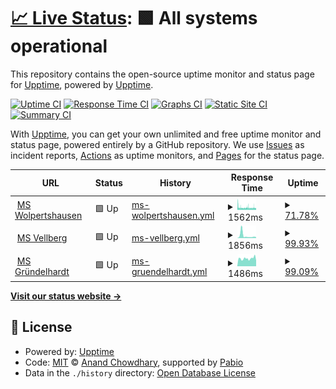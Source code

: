 # [📈 Live Status](https://upptime.github.io/upptime): <!--live status--> **🟩 All systems operational**

This repository contains the open-source uptime monitor and status page for [Upptime](https://upptime.js.org), powered by [Upptime](https://github.com/upptime/upptime).

[![Uptime CI](https://github.com/i-Buildings/setzer-uptime/workflows/Uptime%20CI/badge.svg)](https://github.com/i-Buildings/setzer-uptime/actions?query=workflow%3A%22Uptime+CI%22)
[![Response Time CI](https://github.com/i-Buildings/setzer-uptime/workflows/Response%20Time%20CI/badge.svg)](https://github.com/i-Buildings/setzer-uptime/actions?query=workflow%3A%22Response+Time+CI%22)
[![Graphs CI](https://github.com/i-Buildings/setzer-uptime/workflows/Graphs%20CI/badge.svg)](https://github.com/i-Buildings/setzer-uptime/actions?query=workflow%3A%22Graphs+CI%22)
[![Static Site CI](https://github.com/i-Buildings/setzer-uptime/workflows/Static%20Site%20CI/badge.svg)](https://github.com/i-Buildings/setzer-uptime/actions?query=workflow%3A%22Static+Site+CI%22)
[![Summary CI](https://github.com/i-Buildings/setzer-uptime/workflows/Summary%20CI/badge.svg)](https://github.com/i-Buildings/setzer-uptime/actions?query=workflow%3A%22Summary+CI%22)

With [Upptime](https://upptime.js.org), you can get your own unlimited and free uptime monitor and status page, powered entirely by a GitHub repository. We use [Issues](https://github.com/upptime/upptime/issues) as incident reports, [Actions](https://github.com/i-Buildings/setzer-uptime/actions) as uptime monitors, and [Pages](https://upptime.github.io/upptime) for the status page.

<!--start: status pages-->
<!-- This summary is generated by Upptime (https://github.com/upptime/upptime) -->
<!-- Do not edit this manually, your changes will be overwritten -->
<!-- prettier-ignore -->
| URL | Status | History | Response Time | Uptime |
| --- | ------ | ------- | ------------- | ------ |
| <img alt="" src="https://icons.duckduckgo.com/ip3/dns.loxonecloud.com.ico" height="13"> [MS Wolpertshausen](https://dns.loxonecloud.com/504F94D06D2C) | 🟩 Up | [ms-wolpertshausen.yml](https://github.com/i-Buildings/setzer-uptime/commits/HEAD/history/ms-wolpertshausen.yml) | <details><summary><img alt="Response time graph" src="./graphs/ms-wolpertshausen/response-time-week.png" height="20"> 1562ms</summary><br><a href="https://i-Buildings.github.io/setzer-uptime/history/ms-wolpertshausen"><img alt="Response time 1851" src="https://img.shields.io/endpoint?url=https%3A%2F%2Fraw.githubusercontent.com%2Fi-Buildings%2Fsetzer-uptime%2FHEAD%2Fapi%2Fms-wolpertshausen%2Fresponse-time.json"></a><br><a href="https://i-Buildings.github.io/setzer-uptime/history/ms-wolpertshausen"><img alt="24-hour response time 1451" src="https://img.shields.io/endpoint?url=https%3A%2F%2Fraw.githubusercontent.com%2Fi-Buildings%2Fsetzer-uptime%2FHEAD%2Fapi%2Fms-wolpertshausen%2Fresponse-time-day.json"></a><br><a href="https://i-Buildings.github.io/setzer-uptime/history/ms-wolpertshausen"><img alt="7-day response time 1562" src="https://img.shields.io/endpoint?url=https%3A%2F%2Fraw.githubusercontent.com%2Fi-Buildings%2Fsetzer-uptime%2FHEAD%2Fapi%2Fms-wolpertshausen%2Fresponse-time-week.json"></a><br><a href="https://i-Buildings.github.io/setzer-uptime/history/ms-wolpertshausen"><img alt="30-day response time 1851" src="https://img.shields.io/endpoint?url=https%3A%2F%2Fraw.githubusercontent.com%2Fi-Buildings%2Fsetzer-uptime%2FHEAD%2Fapi%2Fms-wolpertshausen%2Fresponse-time-month.json"></a><br><a href="https://i-Buildings.github.io/setzer-uptime/history/ms-wolpertshausen"><img alt="1-year response time 1851" src="https://img.shields.io/endpoint?url=https%3A%2F%2Fraw.githubusercontent.com%2Fi-Buildings%2Fsetzer-uptime%2FHEAD%2Fapi%2Fms-wolpertshausen%2Fresponse-time-year.json"></a></details> | <details><summary><a href="https://i-Buildings.github.io/setzer-uptime/history/ms-wolpertshausen">71.78%</a></summary><a href="https://i-Buildings.github.io/setzer-uptime/history/ms-wolpertshausen"><img alt="All-time uptime 78.24%" src="https://img.shields.io/endpoint?url=https%3A%2F%2Fraw.githubusercontent.com%2Fi-Buildings%2Fsetzer-uptime%2FHEAD%2Fapi%2Fms-wolpertshausen%2Fuptime.json"></a><br><a href="https://i-Buildings.github.io/setzer-uptime/history/ms-wolpertshausen"><img alt="24-hour uptime 27.41%" src="https://img.shields.io/endpoint?url=https%3A%2F%2Fraw.githubusercontent.com%2Fi-Buildings%2Fsetzer-uptime%2FHEAD%2Fapi%2Fms-wolpertshausen%2Fuptime-day.json"></a><br><a href="https://i-Buildings.github.io/setzer-uptime/history/ms-wolpertshausen"><img alt="7-day uptime 71.78%" src="https://img.shields.io/endpoint?url=https%3A%2F%2Fraw.githubusercontent.com%2Fi-Buildings%2Fsetzer-uptime%2FHEAD%2Fapi%2Fms-wolpertshausen%2Fuptime-week.json"></a><br><a href="https://i-Buildings.github.io/setzer-uptime/history/ms-wolpertshausen"><img alt="30-day uptime 78.24%" src="https://img.shields.io/endpoint?url=https%3A%2F%2Fraw.githubusercontent.com%2Fi-Buildings%2Fsetzer-uptime%2FHEAD%2Fapi%2Fms-wolpertshausen%2Fuptime-month.json"></a><br><a href="https://i-Buildings.github.io/setzer-uptime/history/ms-wolpertshausen"><img alt="1-year uptime 78.24%" src="https://img.shields.io/endpoint?url=https%3A%2F%2Fraw.githubusercontent.com%2Fi-Buildings%2Fsetzer-uptime%2FHEAD%2Fapi%2Fms-wolpertshausen%2Fuptime-year.json"></a></details>
| <img alt="" src="https://icons.duckduckgo.com/ip3/dns.loxonecloud.com.ico" height="13"> [MS Vellberg](https://dns.loxonecloud.com/504F94A1427B) | 🟩 Up | [ms-vellberg.yml](https://github.com/i-Buildings/setzer-uptime/commits/HEAD/history/ms-vellberg.yml) | <details><summary><img alt="Response time graph" src="./graphs/ms-vellberg/response-time-week.png" height="20"> 1856ms</summary><br><a href="https://i-Buildings.github.io/setzer-uptime/history/ms-vellberg"><img alt="Response time 1849" src="https://img.shields.io/endpoint?url=https%3A%2F%2Fraw.githubusercontent.com%2Fi-Buildings%2Fsetzer-uptime%2FHEAD%2Fapi%2Fms-vellberg%2Fresponse-time.json"></a><br><a href="https://i-Buildings.github.io/setzer-uptime/history/ms-vellberg"><img alt="24-hour response time 731" src="https://img.shields.io/endpoint?url=https%3A%2F%2Fraw.githubusercontent.com%2Fi-Buildings%2Fsetzer-uptime%2FHEAD%2Fapi%2Fms-vellberg%2Fresponse-time-day.json"></a><br><a href="https://i-Buildings.github.io/setzer-uptime/history/ms-vellberg"><img alt="7-day response time 1856" src="https://img.shields.io/endpoint?url=https%3A%2F%2Fraw.githubusercontent.com%2Fi-Buildings%2Fsetzer-uptime%2FHEAD%2Fapi%2Fms-vellberg%2Fresponse-time-week.json"></a><br><a href="https://i-Buildings.github.io/setzer-uptime/history/ms-vellberg"><img alt="30-day response time 1849" src="https://img.shields.io/endpoint?url=https%3A%2F%2Fraw.githubusercontent.com%2Fi-Buildings%2Fsetzer-uptime%2FHEAD%2Fapi%2Fms-vellberg%2Fresponse-time-month.json"></a><br><a href="https://i-Buildings.github.io/setzer-uptime/history/ms-vellberg"><img alt="1-year response time 1849" src="https://img.shields.io/endpoint?url=https%3A%2F%2Fraw.githubusercontent.com%2Fi-Buildings%2Fsetzer-uptime%2FHEAD%2Fapi%2Fms-vellberg%2Fresponse-time-year.json"></a></details> | <details><summary><a href="https://i-Buildings.github.io/setzer-uptime/history/ms-vellberg">99.93%</a></summary><a href="https://i-Buildings.github.io/setzer-uptime/history/ms-vellberg"><img alt="All-time uptime 99.94%" src="https://img.shields.io/endpoint?url=https%3A%2F%2Fraw.githubusercontent.com%2Fi-Buildings%2Fsetzer-uptime%2FHEAD%2Fapi%2Fms-vellberg%2Fuptime.json"></a><br><a href="https://i-Buildings.github.io/setzer-uptime/history/ms-vellberg"><img alt="24-hour uptime 100.00%" src="https://img.shields.io/endpoint?url=https%3A%2F%2Fraw.githubusercontent.com%2Fi-Buildings%2Fsetzer-uptime%2FHEAD%2Fapi%2Fms-vellberg%2Fuptime-day.json"></a><br><a href="https://i-Buildings.github.io/setzer-uptime/history/ms-vellberg"><img alt="7-day uptime 99.93%" src="https://img.shields.io/endpoint?url=https%3A%2F%2Fraw.githubusercontent.com%2Fi-Buildings%2Fsetzer-uptime%2FHEAD%2Fapi%2Fms-vellberg%2Fuptime-week.json"></a><br><a href="https://i-Buildings.github.io/setzer-uptime/history/ms-vellberg"><img alt="30-day uptime 99.94%" src="https://img.shields.io/endpoint?url=https%3A%2F%2Fraw.githubusercontent.com%2Fi-Buildings%2Fsetzer-uptime%2FHEAD%2Fapi%2Fms-vellberg%2Fuptime-month.json"></a><br><a href="https://i-Buildings.github.io/setzer-uptime/history/ms-vellberg"><img alt="1-year uptime 99.94%" src="https://img.shields.io/endpoint?url=https%3A%2F%2Fraw.githubusercontent.com%2Fi-Buildings%2Fsetzer-uptime%2FHEAD%2Fapi%2Fms-vellberg%2Fuptime-year.json"></a></details>
| <img alt="" src="https://icons.duckduckgo.com/ip3/dns.loxonecloud.com.ico" height="13"> [MS Gründelhardt](https://dns.loxonecloud.com/504F94D00DAC) | 🟩 Up | [ms-gruendelhardt.yml](https://github.com/i-Buildings/setzer-uptime/commits/HEAD/history/ms-gruendelhardt.yml) | <details><summary><img alt="Response time graph" src="./graphs/ms-gruendelhardt/response-time-week.png" height="20"> 1486ms</summary><br><a href="https://i-Buildings.github.io/setzer-uptime/history/ms-gruendelhardt"><img alt="Response time 1575" src="https://img.shields.io/endpoint?url=https%3A%2F%2Fraw.githubusercontent.com%2Fi-Buildings%2Fsetzer-uptime%2FHEAD%2Fapi%2Fms-gruendelhardt%2Fresponse-time.json"></a><br><a href="https://i-Buildings.github.io/setzer-uptime/history/ms-gruendelhardt"><img alt="24-hour response time 2499" src="https://img.shields.io/endpoint?url=https%3A%2F%2Fraw.githubusercontent.com%2Fi-Buildings%2Fsetzer-uptime%2FHEAD%2Fapi%2Fms-gruendelhardt%2Fresponse-time-day.json"></a><br><a href="https://i-Buildings.github.io/setzer-uptime/history/ms-gruendelhardt"><img alt="7-day response time 1486" src="https://img.shields.io/endpoint?url=https%3A%2F%2Fraw.githubusercontent.com%2Fi-Buildings%2Fsetzer-uptime%2FHEAD%2Fapi%2Fms-gruendelhardt%2Fresponse-time-week.json"></a><br><a href="https://i-Buildings.github.io/setzer-uptime/history/ms-gruendelhardt"><img alt="30-day response time 1575" src="https://img.shields.io/endpoint?url=https%3A%2F%2Fraw.githubusercontent.com%2Fi-Buildings%2Fsetzer-uptime%2FHEAD%2Fapi%2Fms-gruendelhardt%2Fresponse-time-month.json"></a><br><a href="https://i-Buildings.github.io/setzer-uptime/history/ms-gruendelhardt"><img alt="1-year response time 1575" src="https://img.shields.io/endpoint?url=https%3A%2F%2Fraw.githubusercontent.com%2Fi-Buildings%2Fsetzer-uptime%2FHEAD%2Fapi%2Fms-gruendelhardt%2Fresponse-time-year.json"></a></details> | <details><summary><a href="https://i-Buildings.github.io/setzer-uptime/history/ms-gruendelhardt">99.09%</a></summary><a href="https://i-Buildings.github.io/setzer-uptime/history/ms-gruendelhardt"><img alt="All-time uptime 99.07%" src="https://img.shields.io/endpoint?url=https%3A%2F%2Fraw.githubusercontent.com%2Fi-Buildings%2Fsetzer-uptime%2FHEAD%2Fapi%2Fms-gruendelhardt%2Fuptime.json"></a><br><a href="https://i-Buildings.github.io/setzer-uptime/history/ms-gruendelhardt"><img alt="24-hour uptime 97.05%" src="https://img.shields.io/endpoint?url=https%3A%2F%2Fraw.githubusercontent.com%2Fi-Buildings%2Fsetzer-uptime%2FHEAD%2Fapi%2Fms-gruendelhardt%2Fuptime-day.json"></a><br><a href="https://i-Buildings.github.io/setzer-uptime/history/ms-gruendelhardt"><img alt="7-day uptime 99.09%" src="https://img.shields.io/endpoint?url=https%3A%2F%2Fraw.githubusercontent.com%2Fi-Buildings%2Fsetzer-uptime%2FHEAD%2Fapi%2Fms-gruendelhardt%2Fuptime-week.json"></a><br><a href="https://i-Buildings.github.io/setzer-uptime/history/ms-gruendelhardt"><img alt="30-day uptime 99.07%" src="https://img.shields.io/endpoint?url=https%3A%2F%2Fraw.githubusercontent.com%2Fi-Buildings%2Fsetzer-uptime%2FHEAD%2Fapi%2Fms-gruendelhardt%2Fuptime-month.json"></a><br><a href="https://i-Buildings.github.io/setzer-uptime/history/ms-gruendelhardt"><img alt="1-year uptime 99.07%" src="https://img.shields.io/endpoint?url=https%3A%2F%2Fraw.githubusercontent.com%2Fi-Buildings%2Fsetzer-uptime%2FHEAD%2Fapi%2Fms-gruendelhardt%2Fuptime-year.json"></a></details>

<!--end: status pages-->

[**Visit our status website →**](https://upptime.github.io/upptime)

## 📄 License

- Powered by: [Upptime](https://github.com/upptime/upptime)
- Code: [MIT](./LICENSE) © [Anand Chowdhary](https://anandchowdhary.com), supported by [Pabio](https://pabio.com)
- Data in the `./history` directory: [Open Database License](https://opendatacommons.org/licenses/odbl/1-0/)
